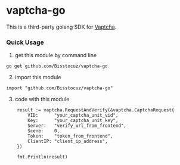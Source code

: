 # vaptcha-go
 This is a third-party golang SDK for [Vaptcha](https://www.vaptcha.com/).

### Quick Usage
1. get this module by command line

`go get github.com/Bisstocuz/vaptcha-go`

2. import this module

`import "github.com/Bisstocuz/vaptcha-go"`

3. code with this module

```
	result := vaptcha.RequestAndVerify(&vaptcha.CaptchaRequest{
		VID:      "your_captcha_unit_vid",
		Key:      "your_captcha_unit_key",
		Server:   "verify_url_from_frontend",
		Scene:    0,
		Token:    "token_from_frontend",
		ClientIP: "client_ip_address",
	})

	fmt.Println(result)
```



